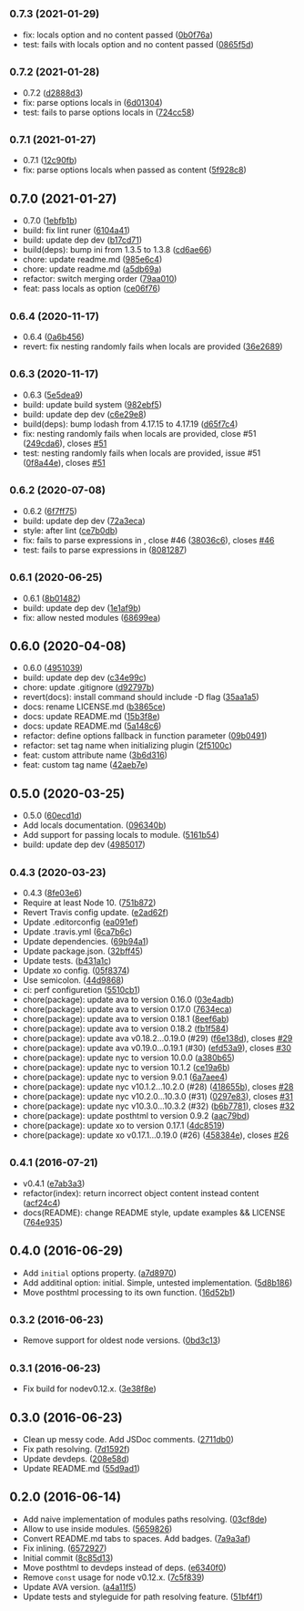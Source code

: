 ## <small>0.7.3 (2021-01-29)</small>

* fix: locals option and no content passed ([0b0f76a](https://github.com/canvaskisa/posthtml-modules/commit/0b0f76a))
* test: fails with locals option and no content passed ([0865f5d](https://github.com/canvaskisa/posthtml-modules/commit/0865f5d))



## <small>0.7.2 (2021-01-28)</small>

* 0.7.2 ([d2888d3](https://github.com/canvaskisa/posthtml-modules/commit/d2888d3))
* fix: parse options locals in <content> ([6d01304](https://github.com/canvaskisa/posthtml-modules/commit/6d01304))
* test: fails to parse options locals in <content> ([724cc58](https://github.com/canvaskisa/posthtml-modules/commit/724cc58))



## <small>0.7.1 (2021-01-27)</small>

* 0.7.1 ([12c90fb](https://github.com/canvaskisa/posthtml-modules/commit/12c90fb))
* fix: parse options locals when passed as content ([5f928c8](https://github.com/canvaskisa/posthtml-modules/commit/5f928c8))



## 0.7.0 (2021-01-27)

* 0.7.0 ([1ebfb1b](https://github.com/canvaskisa/posthtml-modules/commit/1ebfb1b))
* build: fix lint runer ([6104a41](https://github.com/canvaskisa/posthtml-modules/commit/6104a41))
* build: update dep dev ([b17cd71](https://github.com/canvaskisa/posthtml-modules/commit/b17cd71))
* build(deps): bump ini from 1.3.5 to 1.3.8 ([cd6ae66](https://github.com/canvaskisa/posthtml-modules/commit/cd6ae66))
* chore: update readme.md ([985e6c4](https://github.com/canvaskisa/posthtml-modules/commit/985e6c4))
* chore: update readme.md ([a5db69a](https://github.com/canvaskisa/posthtml-modules/commit/a5db69a))
* refactor: switch merging order ([79aa010](https://github.com/canvaskisa/posthtml-modules/commit/79aa010))
* feat: pass locals as option ([ce06f76](https://github.com/canvaskisa/posthtml-modules/commit/ce06f76))



## <small>0.6.4 (2020-11-17)</small>

* 0.6.4 ([0a6b456](https://github.com/canvaskisa/posthtml-modules/commit/0a6b456))
* revert: fix nesting randomly fails when locals are provided ([36e2689](https://github.com/canvaskisa/posthtml-modules/commit/36e2689))



## <small>0.6.3 (2020-11-17)</small>

* 0.6.3 ([5e5dea9](https://github.com/canvaskisa/posthtml-modules/commit/5e5dea9))
* build: update build system ([982ebf5](https://github.com/canvaskisa/posthtml-modules/commit/982ebf5))
* build: update dep dev ([c6e29e8](https://github.com/canvaskisa/posthtml-modules/commit/c6e29e8))
* build(deps): bump lodash from 4.17.15 to 4.17.19 ([d65f7c4](https://github.com/canvaskisa/posthtml-modules/commit/d65f7c4))
* fix: nesting randomly fails when locals are provided, close #51 ([249cda6](https://github.com/canvaskisa/posthtml-modules/commit/249cda6)), closes [#51](https://github.com/canvaskisa/posthtml-modules/issues/51)
* test: nesting randomly fails when locals are provided, issue #51 ([0f8a44e](https://github.com/canvaskisa/posthtml-modules/commit/0f8a44e)), closes [#51](https://github.com/canvaskisa/posthtml-modules/issues/51)



## <small>0.6.2 (2020-07-08)</small>

* 0.6.2 ([6f7ff75](https://github.com/canvaskisa/posthtml-modules/commit/6f7ff75))
* build: update dep dev ([72a3eca](https://github.com/canvaskisa/posthtml-modules/commit/72a3eca))
* style: after lint ([ce7b0db](https://github.com/canvaskisa/posthtml-modules/commit/ce7b0db))
* fix: fails to parse expressions in <content>, close #46 ([38036c6](https://github.com/canvaskisa/posthtml-modules/commit/38036c6)), closes [#46](https://github.com/canvaskisa/posthtml-modules/issues/46)
* test: fails to parse expressions in <content> ([8081287](https://github.com/canvaskisa/posthtml-modules/commit/8081287))



## <small>0.6.1 (2020-06-25)</small>

* 0.6.1 ([8b01482](https://github.com/canvaskisa/posthtml-modules/commit/8b01482))
* build: update dep dev ([1e1af9b](https://github.com/canvaskisa/posthtml-modules/commit/1e1af9b))
* fix: allow nested modules ([68699ea](https://github.com/canvaskisa/posthtml-modules/commit/68699ea))



## 0.6.0 (2020-04-08)

* 0.6.0 ([4951039](https://github.com/canvaskisa/posthtml-modules/commit/4951039))
* build: update dep dev ([c34e99c](https://github.com/canvaskisa/posthtml-modules/commit/c34e99c))
* chore: update .gitignore ([d92797b](https://github.com/canvaskisa/posthtml-modules/commit/d92797b))
* revert(docs): install command should include -D flag ([35aa1a5](https://github.com/canvaskisa/posthtml-modules/commit/35aa1a5))
* docs: rename LICENSE.md ([b3865ce](https://github.com/canvaskisa/posthtml-modules/commit/b3865ce))
* docs: update README.md ([15b3f8e](https://github.com/canvaskisa/posthtml-modules/commit/15b3f8e))
* docs: update README.md ([5a148c6](https://github.com/canvaskisa/posthtml-modules/commit/5a148c6))
* refactor: define options fallback in function parameter ([09b0491](https://github.com/canvaskisa/posthtml-modules/commit/09b0491))
* refactor: set tag name when initializing plugin ([2f5100c](https://github.com/canvaskisa/posthtml-modules/commit/2f5100c))
* feat: custom attribute name ([3b6d316](https://github.com/canvaskisa/posthtml-modules/commit/3b6d316))
* feat: custom tag name ([42aeb7e](https://github.com/canvaskisa/posthtml-modules/commit/42aeb7e))



## 0.5.0 (2020-03-25)

* 0.5.0 ([60ecd1d](https://github.com/canvaskisa/posthtml-modules/commit/60ecd1d))
* Add locals documentation. ([096340b](https://github.com/canvaskisa/posthtml-modules/commit/096340b))
* Add support for passing locals to module. ([5161b54](https://github.com/canvaskisa/posthtml-modules/commit/5161b54))
* build: update dep dev ([4985017](https://github.com/canvaskisa/posthtml-modules/commit/4985017))



## <small>0.4.3 (2020-03-23)</small>

* 0.4.3 ([8fe03e6](https://github.com/canvaskisa/posthtml-modules/commit/8fe03e6))
* Require at least Node 10. ([751b872](https://github.com/canvaskisa/posthtml-modules/commit/751b872))
* Revert Travis config update. ([e2ad62f](https://github.com/canvaskisa/posthtml-modules/commit/e2ad62f))
* Update .editorconfig ([ea091ef](https://github.com/canvaskisa/posthtml-modules/commit/ea091ef))
* Update .travis.yml ([6ca7b6c](https://github.com/canvaskisa/posthtml-modules/commit/6ca7b6c))
* Update dependencies. ([69b94a1](https://github.com/canvaskisa/posthtml-modules/commit/69b94a1))
* Update package.json. ([32bff45](https://github.com/canvaskisa/posthtml-modules/commit/32bff45))
* Update tests. ([b431a1c](https://github.com/canvaskisa/posthtml-modules/commit/b431a1c))
* Update xo config. ([05f8374](https://github.com/canvaskisa/posthtml-modules/commit/05f8374))
* Use semicolon. ([44d9868](https://github.com/canvaskisa/posthtml-modules/commit/44d9868))
* ci: perf configuretion ([5510cb1](https://github.com/canvaskisa/posthtml-modules/commit/5510cb1))
* chore(package): update ava to version 0.16.0 ([03e4adb](https://github.com/canvaskisa/posthtml-modules/commit/03e4adb))
* chore(package): update ava to version 0.17.0 ([7634eca](https://github.com/canvaskisa/posthtml-modules/commit/7634eca))
* chore(package): update ava to version 0.18.1 ([8eef6ab](https://github.com/canvaskisa/posthtml-modules/commit/8eef6ab))
* chore(package): update ava to version 0.18.2 ([fb1f584](https://github.com/canvaskisa/posthtml-modules/commit/fb1f584))
* chore(package): update ava v0.18.2...0.19.0 (#29) ([f6e138d](https://github.com/canvaskisa/posthtml-modules/commit/f6e138d)), closes [#29](https://github.com/canvaskisa/posthtml-modules/issues/29)
* chore(package): update ava v0.19.0...0.19.1 (#30) ([efd53a9](https://github.com/canvaskisa/posthtml-modules/commit/efd53a9)), closes [#30](https://github.com/canvaskisa/posthtml-modules/issues/30)
* chore(package): update nyc to version 10.0.0 ([a380b65](https://github.com/canvaskisa/posthtml-modules/commit/a380b65))
* chore(package): update nyc to version 10.1.2 ([ce19a6b](https://github.com/canvaskisa/posthtml-modules/commit/ce19a6b))
* chore(package): update nyc to version 9.0.1 ([6a7aee4](https://github.com/canvaskisa/posthtml-modules/commit/6a7aee4))
* chore(package): update nyc v10.1.2...10.2.0 (#28) ([418655b](https://github.com/canvaskisa/posthtml-modules/commit/418655b)), closes [#28](https://github.com/canvaskisa/posthtml-modules/issues/28)
* chore(package): update nyc v10.2.0...10.3.0 (#31) ([0297e83](https://github.com/canvaskisa/posthtml-modules/commit/0297e83)), closes [#31](https://github.com/canvaskisa/posthtml-modules/issues/31)
* chore(package): update nyc v10.3.0...10.3.2 (#32) ([b6b7781](https://github.com/canvaskisa/posthtml-modules/commit/b6b7781)), closes [#32](https://github.com/canvaskisa/posthtml-modules/issues/32)
* chore(package): update posthtml to version 0.9.2 ([aac79bd](https://github.com/canvaskisa/posthtml-modules/commit/aac79bd))
* chore(package): update xo to version 0.17.1 ([4dc8519](https://github.com/canvaskisa/posthtml-modules/commit/4dc8519))
* chore(package): update xo v0.17.1...0.19.0 (#26) ([458384e](https://github.com/canvaskisa/posthtml-modules/commit/458384e)), closes [#26](https://github.com/canvaskisa/posthtml-modules/issues/26)



## <small>0.4.1 (2016-07-21)</small>

* v0.4.1 ([e7ab3a3](https://github.com/canvaskisa/posthtml-modules/commit/e7ab3a3))
* refactor(index): return incorrect object content instead content ([acf24c4](https://github.com/canvaskisa/posthtml-modules/commit/acf24c4))
* docs(README): change README style, update examples && LICENSE ([764e935](https://github.com/canvaskisa/posthtml-modules/commit/764e935))



## 0.4.0 (2016-06-29)

* Add `initial` options property. ([a7d8970](https://github.com/canvaskisa/posthtml-modules/commit/a7d8970))
* Add additinal option: initial. Simple, untested implementation. ([5d8b186](https://github.com/canvaskisa/posthtml-modules/commit/5d8b186))
* Move posthtml processing to its own function. ([16d52b1](https://github.com/canvaskisa/posthtml-modules/commit/16d52b1))



## <small>0.3.2 (2016-06-23)</small>

* Remove support for oldest node versions. ([0bd3c13](https://github.com/canvaskisa/posthtml-modules/commit/0bd3c13))



## <small>0.3.1 (2016-06-23)</small>

* Fix build for nodev0.12.x. ([3e38f8e](https://github.com/canvaskisa/posthtml-modules/commit/3e38f8e))



## 0.3.0 (2016-06-23)

* Clean up messy code. Add JSDoc comments. ([2711db0](https://github.com/canvaskisa/posthtml-modules/commit/2711db0))
* Fix path resolving. ([7d1592f](https://github.com/canvaskisa/posthtml-modules/commit/7d1592f))
* Update devdeps. ([208e58d](https://github.com/canvaskisa/posthtml-modules/commit/208e58d))
* Update README.md ([55d9ad1](https://github.com/canvaskisa/posthtml-modules/commit/55d9ad1))



## 0.2.0 (2016-06-14)

* Add naive implementation of modules paths resolving. ([03cf8de](https://github.com/canvaskisa/posthtml-modules/commit/03cf8de))
* Allow to use <content/> inside modules. ([5659826](https://github.com/canvaskisa/posthtml-modules/commit/5659826))
* Convert README.md tabs to spaces. Add badges. ([7a9a3af](https://github.com/canvaskisa/posthtml-modules/commit/7a9a3af))
* Fix <content> inlining. ([6572927](https://github.com/canvaskisa/posthtml-modules/commit/6572927))
* Initial commit ([8c85d13](https://github.com/canvaskisa/posthtml-modules/commit/8c85d13))
* Move posthtml to devdeps instead of deps. ([e6340f0](https://github.com/canvaskisa/posthtml-modules/commit/e6340f0))
* Remove `const` usage for node v0.12.x. ([7c5f839](https://github.com/canvaskisa/posthtml-modules/commit/7c5f839))
* Update AVA version. ([a4a11f5](https://github.com/canvaskisa/posthtml-modules/commit/a4a11f5))
* Update tests and styleguide for path resolving feature. ([51bf4f1](https://github.com/canvaskisa/posthtml-modules/commit/51bf4f1))



